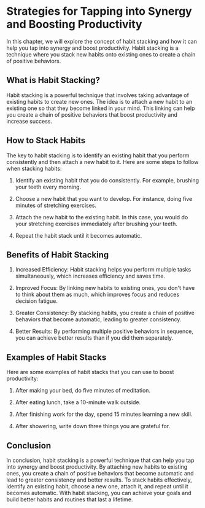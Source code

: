 Strategies for Tapping into Synergy and Boosting Productivity
========================================================================================

In this chapter, we will explore the concept of habit stacking and how it can help you tap into synergy and boost productivity. Habit stacking is a technique where you stack new habits onto existing ones to create a chain of positive behaviors.

What is Habit Stacking?
-----------------------

Habit stacking is a powerful technique that involves taking advantage of existing habits to create new ones. The idea is to attach a new habit to an existing one so that they become linked in your mind. This linking can help you create a chain of positive behaviors that boost productivity and increase success.

How to Stack Habits
-------------------

The key to habit stacking is to identify an existing habit that you perform consistently and then attach a new habit to it. Here are some steps to follow when stacking habits:

1. Identify an existing habit that you do consistently. For example, brushing your teeth every morning.

2. Choose a new habit that you want to develop. For instance, doing five minutes of stretching exercises.

3. Attach the new habit to the existing habit. In this case, you would do your stretching exercises immediately after brushing your teeth.

4. Repeat the habit stack until it becomes automatic.

Benefits of Habit Stacking
--------------------------

1. Increased Efficiency: Habit stacking helps you perform multiple tasks simultaneously, which increases efficiency and saves time.

2. Improved Focus: By linking new habits to existing ones, you don't have to think about them as much, which improves focus and reduces decision fatigue.

3. Greater Consistency: By stacking habits, you create a chain of positive behaviors that become automatic, leading to greater consistency.

4. Better Results: By performing multiple positive behaviors in sequence, you can achieve better results than if you did them separately.

Examples of Habit Stacks
------------------------

Here are some examples of habit stacks that you can use to boost productivity:

1. After making your bed, do five minutes of meditation.

2. After eating lunch, take a 10-minute walk outside.

3. After finishing work for the day, spend 15 minutes learning a new skill.

4. After showering, write down three things you are grateful for.

Conclusion
----------

In conclusion, habit stacking is a powerful technique that can help you tap into synergy and boost productivity. By attaching new habits to existing ones, you create a chain of positive behaviors that become automatic and lead to greater consistency and better results. To stack habits effectively, identify an existing habit, choose a new one, attach it, and repeat until it becomes automatic. With habit stacking, you can achieve your goals and build better habits and routines that last a lifetime.
